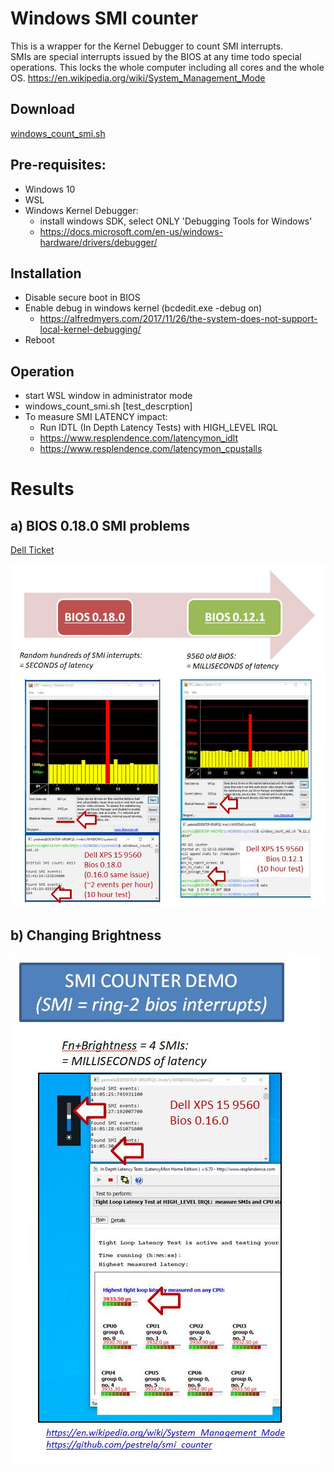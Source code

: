 # Windows SMI counter

This is a wrapper for the Kernel Debugger to count SMI interrupts.\
SMIs are special interrupts issued by the BIOS at any time todo special operations. This locks the whole computer including all cores and the whole OS.
https://en.wikipedia.org/wiki/System_Management_Mode

## Download

[windows_count_smi.sh](windows_count_smi.sh)


## Pre-requisites:

* Windows 10
* WSL
* Windows Kernel Debugger:
   * install windows SDK, select ONLY 'Debugging Tools for Windows'
   * https://docs.microsoft.com/en-us/windows-hardware/drivers/debugger/

## Installation

* Disable secure boot in BIOS
* Enable debug in windows kernel  (bcdedit.exe -debug on)
  * https://alfredmyers.com/2017/11/26/the-system-does-not-support-local-kernel-debugging/
* Reboot
  
## Operation

* start WSL window in administrator mode
* windows_count_smi.sh [test_descrption]
* To measure SMI LATENCY impact:
  * Run IDTL (In Depth Latency Tests) with HIGH_LEVEL IRQL
  * https://www.resplendence.com/latencymon_idlt
  * https://www.resplendence.com/latencymon_cpustalls
   

# Results

## a) BIOS 0.18.0 SMI problems
[Dell Ticket](https://www.dell.com/community/XPS/Dell-XPS-15-9560-BIOS-0-18-0-causes-SECONDS-of-SMI-latency-not/td-p/7477967)
  
![dell_smi_heavy_problems](dell_smi_heavy_problems.jpg?raw=true "Dell SMI")

## b) Changing Brightness

![SMI measurer control](dell_smi_counter.jpg?raw=true "Dell SMI")



   
    

    